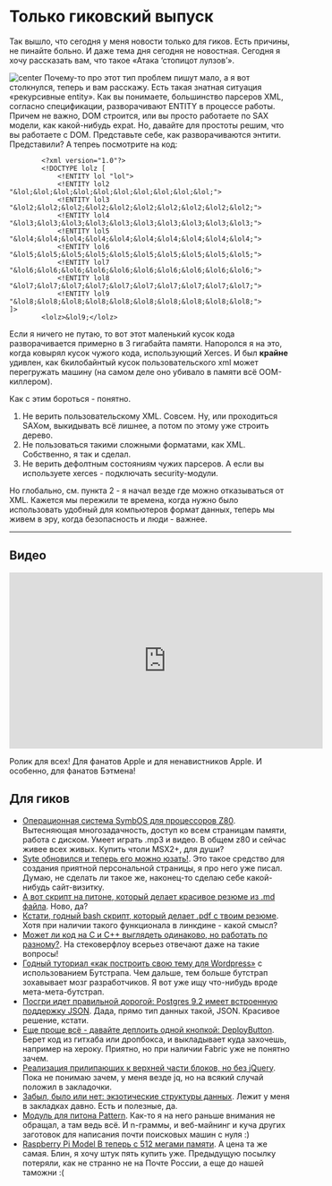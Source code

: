 # Только гиковский выпуск

Так вышло, что сегодня у меня новости только для гиков. Есть причины, не пинайте больно. И даже тема дня сегодня не новостная. Сегодня я хочу рассказать вам, что такое «Атака ‘стопицот лулзов’».

![center](http://magnet.211.ru/storage/images/27/08/23/00001/original.jpg)
Почему-то про этот тип проблем пишут мало, а я вот столкнулся, теперь и вам расскажу. Есть такая знатная ситуация «рекурсивные entity». Как вы понимаете, большинство парсеров XML, согласно спецификации, разворачивают ENTITY в процессе работы. Причем не важно, DOM строится, или вы просто работаете по SAX модели, как какой-нибудь expat. Но, давайте для простоты решим, что вы работаете с DOM. Представьте себе, как разворачиваются энтити. Представили? А тепреь посмотрите на код:
```
		<?xml version="1.0"?>
		<!DOCTYPE lolz [
			<!ENTITY lol "lol">
			<!ENTITY lol2 "&lol;&lol;&lol;&lol;&lol;&lol;&lol;&lol;&lol;&lol;">
			<!ENTITY lol3 "&lol2;&lol2;&lol2;&lol2;&lol2;&lol2;&lol2;&lol2;&lol2;&lol2;">
			<!ENTITY lol4 "&lol3;&lol3;&lol3;&lol3;&lol3;&lol3;&lol3;&lol3;&lol3;&lol3;">
			<!ENTITY lol5 "&lol4;&lol4;&lol4;&lol4;&lol4;&lol4;&lol4;&lol4;&lol4;&lol4;">
			<!ENTITY lol6 "&lol5;&lol5;&lol5;&lol5;&lol5;&lol5;&lol5;&lol5;&lol5;&lol5;">
			<!ENTITY lol7 "&lol6;&lol6;&lol6;&lol6;&lol6;&lol6;&lol6;&lol6;&lol6;&lol6;">
			<!ENTITY lol8 "&lol7;&lol7;&lol7;&lol7;&lol7;&lol7;&lol7;&lol7;&lol7;&lol7;">
			<!ENTITY lol9 "&lol8;&lol8;&lol8;&lol8;&lol8;&lol8;&lol8;&lol8;&lol8;&lol8;">
]>
		<lolz>&lol9;</lolz>
```

Если я ничего не путаю, то вот этот маленький кусок кода разворачивается примерно в 3 гигабайта памяти. Напоролся я на это, когда ковырял кусок чужого кода, использующий Xerces. И был **крайне** удивлен, как 6килобайнтый кусок пользовательского xml может перегружать машину (на самом деле оно убивало в памяти всё ООМ-киллером).

Как с этим бороться - понятно.

1. Не верить пользовательскому XML. Совсем. Ну, или проходиться SAXом, выкидывать всё лишнее, а потом по этому уже строить дерево.
2. Не пользоваться такими сложными форматами, как XML. Собственно, я так и сделал.
3. Не верить дефолтным состояниям чужих парсеров. А если вы используете xerces - подключать security-модули.

Но глобально, см. пункта 2 - я начал везде где можно отказываться от XML. Кажется мы пережили те времена, когда нужно было использовать удобный для компьютеров формат данных, теперь мы живем в эру, когда безопасность и люди - важнее.

-----
## Видео

<iframe width="560" height="315" src="http://www.youtube.com/embed/llyq-zyE-wU" frameborder="0" allowfullscreen></iframe>

Ролик для всех! Для фанатов Apple и для ненавистников Apple. И особенно, для фанатов Бэтмена!

## Для гиков
* [Операционная система SymbOS для процессоров Z80](http://www.symbos.de). Вытесняющая многозадачность, доступ ко всем страницам памяти, работа с диском. Умеет играть .mp3 и видео. В общем z80 и сейчас живее всех живых. Купить чтоли MSX2+, для души?
* [Syte обновился и теперь его можно юзать!](https://github.com/rigoneri/syte). Это такое средство для создания приятной персональной страницы, я про него уже писал. Думаю, не сделать ли такое же, наконец-то сделаю себе какой-нибудь сайт-визитку.
* [А вот скрипт на питоне, который делает красивое резюме из .md файла](https://github.com/mwhite/resume). Ново, да?
* [Кстати, годный bash скрипт, который делает .pdf с твоим резюме](https://github.com/buu700/html-resume). Хотя при наличии такого функционала в линкдине - какой смысл?
* [Может ли код на C и C++ выглядеть одинаково, но работать по разному?](http://stackoverflow.com/questions/12887700/can-code-that-is-valid-in-both-c-and-c-produce-different-behavior-when-compile). На стековерфлоу всерьез отвечают даже на такие вопросы!
* [Годный туториал «как построить свою тему для Wordpress»](http://blog.teamtreehouse.com/responsive-wordpress-bootstrap-theme-tutorial) с использованием Бутстрапа. Чем дальше, тем больше бутстрап зохавывает мозг разработчиков. Я вот уже ищу что-нибудь вроде мета-мета-бутстрап.
* [Посгри идет правильной дорогой: Postgres 9.2 имеет встроенную поддержку JSON](http://michael.otacoo.com/postgresql-2/postgres-9-2-highlight-json-data-type/). Дада, прямо тип данных такой, JSON. Красивое решение, кстати.
* [Еще проще всё - давайте деплоить одной кнопкой: DeployButton](http://deploybutton.com). Берет код из гитхаба или дропбокса, и выкладывает куда захочешь, например на хероку. Приятно, но при наличии Fabric уже не понятно зачем.
* [Реализация прилипающих к верхней части блоков, но без jQuery](https://github.com/vhiremath4/Balloon). Пока не понимаю зачем, у меня везде jq, но на всякий случай положил в закладочки.
* [Забыл, было или нет: экзотические структуры данных](http://concatenative.org/wiki/view/Exotic%20Data%20Structures). Лежит у меня в закладках давно. Есть и полезные, да.
* [Модуль для питона Pattern](https://github.com/clips/pattern). Как-то я на него раньше внимания не обращал, а там ведь всё. И n-граммы, и веб-майнинг и куча других заготовок для написания почти поисковых машин с нуля :)
* [Raspberry Pi Model B теперь с 512 мегами памяти](http://www.raspberrypi.org/archives/2180). А цена та же самая. Блин, я хочу штук пять купить уже. Предыдущую посылку потеряли, как не странно не на Почте России, а еще до нашей таможни :(

